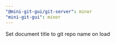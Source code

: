 ```yaml
---
"@mini-git-gui/git-server": minor
"mini-git-gui": minor
---
```


Set document title to git repo name on load
